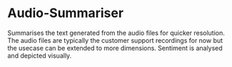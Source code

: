 # Audio-Summariser
Summarises the text generated from the audio files for quicker resolution. The audio files are typically the customer support recordings for now but the usecase can be extended to more dimensions. Sentiment is analysed and depicted visually.
